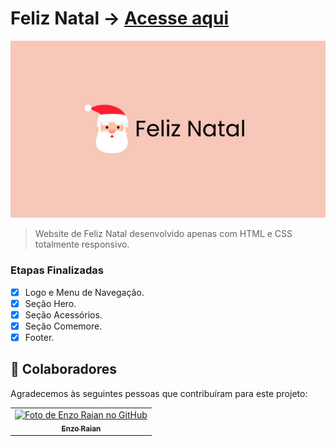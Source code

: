 # Feliz Natal -> [Acesse aqui](https://enzoraian.github.io/feliz-natal/)

<div align = "center">
  <img src="img/projeto-img.jpg" alt="Imagem Projeto Feliz Natal">
</div>

> Website de Feliz Natal desenvolvido apenas com HTML e CSS totalmente responsivo.

### Etapas Finalizadas

- [x] Logo e Menu de Navegação.
- [x] Seção Hero.
- [x] Seção Acessórios.
- [x] Seção Comemore.
- [x] Footer.

## 🤝 Colaboradores

Agradecemos às seguintes pessoas que contribuíram para este projeto:

<table>
  <tr>
    <td align="center">
      <a href="#">
        <img src="https://avatars.githubusercontent.com/u/29777762?v=4" width="100px;" alt="Foto de Enzo Raian no GitHub"/><br>
        <sub>
          <b>Enzo Raian</b>
        </sub>
      </a>
    </td>
</table>

